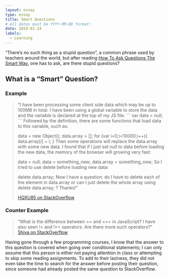 ```yaml
---
layout: essay
type: essay
title: Smart Questions
# All dates must be YYYY-MM-DD format!
date: 2019-01-24
labels:
  - Learning
---
```


“There’s no such thing as a stupid question”, a common phrase used by teachers around the world, but after reading [How To Ask Questions The Smart Way](http://www.catb.org/esr/faqs/smart-questions.html), one has to ask, are there stupid questions?

## What is a “Smart” Question?


### Example
<blockquote>
  “I have been processing some client side data which may be up to 100MB in total. I have been using a global variable to store the data and the variable is declared at the top of my JS file:
```
var data = null;
```
Followed by the definition, there are some functions that load data to this variable, such as:

data = new Object();
data.array = [];
for (var i=0;i<10000;i++){
  data.array[i] = i;
}
Then some operations will replace the data.array with some new data. I found that if I just set null to data before loading the new data, the memory of the browser will growing very fast:

data = null;
data = something_new;
data.array = something_new;
So I tried to use delete before loading new data:

delete data.array;
Now I have a question: do I have to delete each of the element in data.array or can I just delete the whole array using delete data.array; ? Thanks!”
  <footer><a href="https://stackoverflow.com/questions/33382997/how-to-release-memory-of-javascript-variables-correctly">HQXU85 on StackOverflow</a></footer>
</blockquote>

### Counter Example
<blockquote>
  “What is the difference between == and === in JavaScript? I have also seen != and !== operators. Are there more such operators?”
  <footer><a href="https://stackoverflow.com/questions/523643/difference-between-and-in-javascript">Shiva on StackOverflow</a></footer>
</blockquote>
Having gone through a few programming courses, I know that the answer to this question is covered when going over conditional statements; I can only assume that this person is either not paying attention in class or attempting to skip some reading assignments.  To add to their laziness, they did not even take the time to search for the answer before posting their question, since someone had already posted the same question to StackOverflow.


